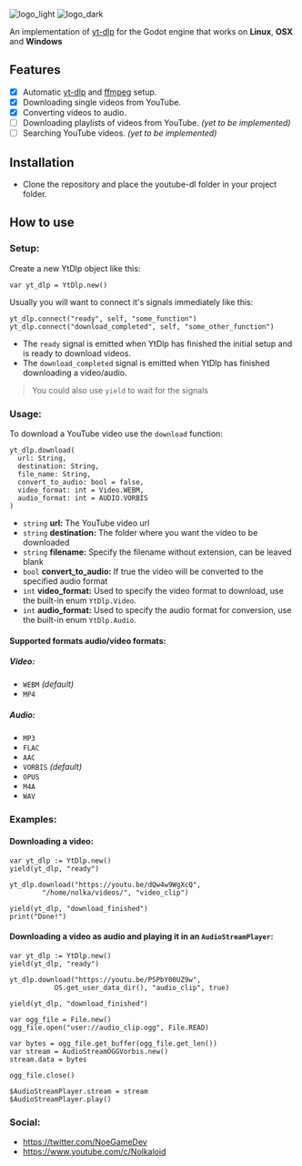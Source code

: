 ![logo_light](https://user-images.githubusercontent.com/30960698/176983082-18bf15ee-3144-4a54-bab9-bbb9650e63a3.png#gh-light-mode-only)
![logo_dark](https://user-images.githubusercontent.com/30960698/176983087-022d7ccd-d94c-43da-a8ff-f8f5736d9c3b.png#gh-dark-mode-only)

An implementation of [yt-dlp](https://github.com/yt-dlp/yt-dlp) for the Godot engine that works on **Linux**, **OSX** and **Windows**


## Features
 - [x] Automatic [yt-dlp](https://github.com/yt-dlp/yt-dlp) and [ffmpeg](https://www.ffmpeg.org/) setup.
 - [x] Downloading single videos from YouTube.
 - [x] Converting videos to audio.
 - [ ] Downloading playlists of videos from YouTube. *(yet to be implemented)*
 - [ ] Searching YouTube videos. *(yet to be implemented)*
 
## Installation
- Clone the repository and place the youtube-dl folder in your project folder.

## How to use

### Setup:
Create a new YtDlp object like this:
```gdscript
var yt_dlp = YtDlp.new()
```
Usually you will want to connect it's signals immediately like this:
```gdscript
yt_dlp.connect("ready", self, "some_function")
yt_dlp.connect("download_completed", self, "some_other_function")
```
 - The `ready` signal is emitted when YtDlp has finished the initial setup and is ready to download videos. 
 - The  `download_completed` signal is emitted when YtDlp has finished downloading a video/audio.

> You could also use `yield` to wait for the signals

### Usage:
To download a YouTube video use the `download` function:
```gdscript
yt_dlp.download(
  url: String,
  destination: String,
  file_name: String,
  convert_to_audio: bool = false,
  video_format: int = Video.WEBM,
  audio_format: int = AUDIO.VORBIS
)
```
 - `string` **url:** The YouTube video url 
 - `string` **destination:** The folder where you want the video to be downloaded
 - `string` **filename:** Specify the filename without extension, can be leaved blank
 - `bool` **convert_to_audio:** If true the video will be converted to the specified audio format
 - `int`  **video_format:** Used to specify the video format to download, use the built-in enum `YtDlp.Video`.
 - `int` **audio_format:** Used to specify the audio format for conversion, use the built-in enum `YtDlp.Audio`.
 
 #### Supported formats audio/video formats:
 
 ##### Video:
 - `WEBM` *(default)*
 - `MP4`
 
 ##### Audio:
 - `MP3`
 - `FLAC`
 - `AAC`
 - `VORBIS` *(default)*
 - `OPUS`
 - `M4A`
 - `WAV`
 
 ### Examples:
 
 #### Downloading a video:
```gdscript
var yt_dlp := YtDlp.new()
yield(yt_dlp, "ready")

yt_dlp.download("https://youtu.be/dQw4w9WgXcQ",
		"/home/nolka/videos/", "video_clip")

yield(yt_dlp, "download_finished")
print("Done!")
```

#### Downloading a video as audio and playing it in an `AudioStreamPlayer`:
 ```gdscript
var yt_dlp := YtDlp.new()
yield(yt_dlp, "ready")

yt_dlp.download("https://youtu.be/PSPbY00UZ9w",
			OS.get_user_data_dir(), "audio_clip", true)

yield(yt_dlp, "download_finished")

var ogg_file = File.new()
ogg_file.open("user://audio_clip.ogg", File.READ)

var bytes = ogg_file.get_buffer(ogg_file.get_len())
var stream = AudioStreamOGGVorbis.new()
stream.data = bytes

ogg_file.close()

$AudioStreamPlayer.stream = stream
$AudioStreamPlayer.play()
```

### Social:
- https://twitter.com/NoeGameDev
- https://www.youtube.com/c/Nolkaloid
